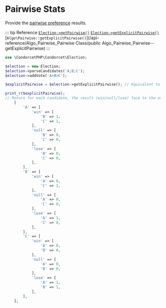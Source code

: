 # Pairwise Stats
Provide the [pairwise preference](https://electowiki.org/wiki/Pairwise_preference) results.

::: tip Reference
[`Election->getPairwise()`](/api-reference/Election%20Class/public%20Election--getPairwise) 
[`Election->getExplicitPairwise()`](/api-reference/Election%20Class/public%20Election--getExplicitPairwise) 
[`Algo\Pairwise::getExplicitPairwise()`](/api-reference/Algo_Pairwise_Pairwise Class/public Algo_Pairwise_Pairwise--getExplicitPairwise)
:::
```php
use \CondorcetPHP\Condorcet\Election;

$election = new Election;
$election->parseCandidates('A;B;C');
$election->addVote('A>B>C');

$explicitPairwise = $election->getExplicitPairwise(); // Equivalent to $election->getPairwise()->getExplicitPairwise();

print_r($explicitPairwise);
// Return for each candidate, the result (win/null/lose) face to the others
    [
        'A' => [
            'win' => [
                'B' => 1,
                'C' => 1,
            ],
            'null' => [
                'B' => 0,
                'C' => 0,
            ],
            'lose' => [
                'B' => 0,
                'C' => 0,
            ],
        ],
        'B' => [
            'win' => [
                'A' => 0,
                'C' => 1,
            ],
            'null' => [
                'A' => 0,
                'C' => 0,
            ],
            'lose' => [
                'A' => 1,
                'C' => 0,
            ],
        ],
        'C' => [
            'win' => [
                'A' => 0,
                'B' => 0,
            ],
            'null' => [
                'A' => 0,
                'B' => 0,
            ],
            'lose' => [
                'A' => 1,
                'B' => 1,
            ],
        ],
    ];
```

